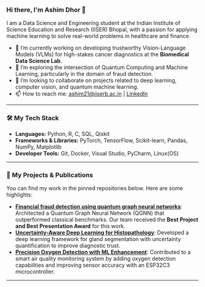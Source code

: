 ### Hi there, I'm Ashim Dhor 👋

I am a Data Science and Engineering student at the Indian Institute of Science Education and Research (IISER) Bhopal, with a passion for applying machine learning to solve real-world problems in healthcare and finance.

- 🔭 I’m currently working on developing trustworthy Vision-Language Models (VLMs) for high-stakes cancer diagnostics at the **Biomedical Data Science Lab**.
- 🌱 I’m exploring the intersection of Quantum Computing and Machine Learning, particularly in the domain of fraud detection.
- 👯 I’m looking to collaborate on projects related to deep learning, computer vision, and quantum machine learning.
- 📫 How to reach me: [ashim21@iiserb.ac.in](mailto:ashim21@iiserb.ac.in) | [LinkedIn](https://www.linkedin.com/in/ashim-dhor/)

---

### 🛠️ My Tech Stack

- **Languages:** Python, R, C, SQL, Qiskit
- **Frameworks & Libraries:** PyTorch, TensorFlow, Scikit-learn, Pandas, NumPy, Matplotlib
- **Developer Tools:** Git, Docker, Visual Studio, PyCharm, Linux(OS)

---

### 🚀 My Projects & Publications

You can find my work in the pinned repositories below. Here are some highlights:

- **[Financial fraud detection using quantum graph neural networks](link-to-your-publication)**: Architected a Quantum Graph Neural Network (QGNN) that outperformed classical benchmarks. Our team received the **Best Project and Best Presentation Award** for this work.
- **[Uncertainty-Aware Deep Learning for Histopathology](link-to-your-project-repo)**: Developed a deep learning framework for gland segmentation with uncertainty quantification to improve diagnostic trust.
- **[Precision Oxygen Detection with ML Enhancement](link-to-your-project-repo)**: Contributed to a smart air quality monitoring system by adding oxygen detection capabilities and improving sensor accuracy with an ESP32C3 microcontroller.

---
